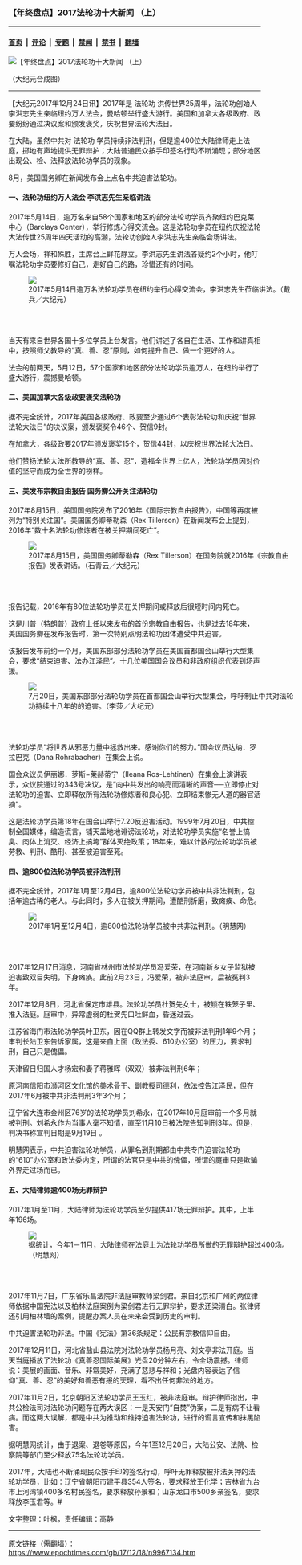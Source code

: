 ### 【年终盘点】2017法轮功十大新闻 （上）

---

#### [首页](../../../..?n9967134) &nbsp;|&nbsp; [评论](../../../../../epoch-comment?n9967134) &nbsp;|&nbsp; [专题](../../../../../epoch-special?n9967134) &nbsp;|&nbsp; [禁闻](../../../../../epoch-news?n9967134) &nbsp;|&nbsp; [禁书](../../../../../books?n9967134) &nbsp;|&nbsp; [翻墙](https://github.com/gfw-breaker/nogfw/blob/master/README.md?n9967134)


<div><img alt="【年终盘点】2017法轮功十大新闻 （上）" class="attachment-djy_600_400 size-djy_600_400 wp-post-image" src="https://i.epochtimes.com/assets/uploads/2017/12/20171225-600x400.jpg"/>
<div class="caption">
 <p>
  （大纪元合成图）
 </p>
</div></div><hr/><div class="post_content" id="artbody" itemprop="articleBody">
 <!-- article content begin -->
 <p>
  【大纪元2017年12月24日讯】2017年是
  <ok href="https://www.epochtimes.com/gb/tag/%E6%B3%95%E8%BD%AE%E5%8A%9F.html">
   法轮功
  </ok>
  洪传世界25周年，法轮功创始人李洪志先生亲临纽约万人法会，曼哈顿举行盛大游行。美国和加拿大各级政府、政要纷纷通过决议案和颁发褒奖，庆祝世界法轮大法日。
 </p>
 <p>
  在大陆，虽然中共对
  <ok href="https://www.epochtimes.com/gb/tag/%E6%B3%95%E8%BD%AE%E5%8A%9F.html">
   法轮功
  </ok>
  学员持续非法判刑，但是逾400位大陆律师走上法庭，掷地有声地提供无罪辩护；大陆普通民众按手印签名行动不断涌现；部分地区出现公、检、法释放法轮功学员的现象。
 </p>
 <p>
  8月，美国国务卿在新闻发布会上点名中共迫害法轮功。
 </p>
 <h4>
  一、法轮功纽约万人法会 李洪志先生亲临讲法
 </h4>
 <p>
  2017年5月14日，逾万名来自58个国家和地区的部分法轮功学员齐聚纽约巴克莱中心（Barclays Center），举行修炼心得交流会。这是法轮功学员在纽约庆祝法轮大法传世25周年四天活动的高潮，法轮功创始人李洪志先生亲临会场讲法。
 </p>
 <p>
  万人会场，祥和殊胜，主席台上鲜花静立。李洪志先生讲法答疑约2个小时，他叮嘱法轮功学员要修好自己，走好自己的路，珍惜还有的时间。
 </p>
 <figure class="wp-caption aligncenter" style="width: 533px">
  <ok href=" https://i.epochtimes.com/assets/uploads/2017/05/1705142214131973-600x400.jpg" target="_blank">
   <img class="size-large" src=" https://i.epochtimes.com/assets/uploads/2017/05/1705142214131973-600x400.jpg"/>
  </ok>
  <br/><figcaption class="wp-caption-text">
   2017年5月14日逾万名法轮功学员在纽约举行心得交流会，李洪志先生莅临讲法。（戴兵／大纪元）
  </figcaption><br/>
 </figure><br/>
 <p>
  当天有来自世界各国十多位学员上台发言。他们讲述了各自在生活、工作和讲真相中，按照师父教导的“真、善、忍”原则，如何提升自己、做一个更好的人。
 </p>
 <p>
  法会的前两天，5月12日，57个国家和地区部分法轮功学员逾万人，在纽约举行了盛大游行，震撼曼哈顿。
 </p>
 <h4>
  二、美国加拿大各级政要褒奖法轮功
 </h4>
 <p>
  据不完全统计，2017年美国各级政府、政要至少通过6个表彰法轮功和庆祝“世界法轮大法日”的决议案，颁发褒奖令46个、贺信9封。
 </p>
 <p>
  在加拿大，各级政要2017年颁发褒奖15个，贺信44封，以庆祝世界法轮大法日。
 </p>
 <p>
  他们赞扬法轮大法所教导的“真、善、忍”，造福全世界上亿人，法轮功学员因对价值的坚守而成为全世界的榜样。
 </p>
 <h4>
  三、美发布宗教自由报告 国务卿公开关注法轮功
 </h4>
 <p>
  2017年8月15日，美国国务院发布了2016年《国际宗教自由报告》，中国等再度被列为“特别关注国”。美国国务卿蒂勒森（Rex Tillerson）在新闻发布会上提到，2016年“数十名法轮功修炼者在被关押期间死亡”。
 </p>
 <figure class="wp-caption aligncenter" style="width: 533px">
  <ok href=" https://i.epochtimes.com/assets/uploads/2017/08/170815171456100699-600x400.jpg" target="_blank">
   <img class="size-large" src=" https://i.epochtimes.com/assets/uploads/2017/08/170815171456100699-600x400.jpg"/>
  </ok>
  <br/><figcaption class="wp-caption-text">
   2017年8月15日，美国国务卿蒂勒森（Rex Tillerson）在国务院就2016年《宗教自由报告》发表讲话。（石青云／大纪元）
  </figcaption><br/>
 </figure><br/>
 <p>
  报告记载，2016年有80位法轮功学员在关押期间或释放后很短时间内死亡。
 </p>
 <p>
  这是川普（特朗普）政府上任以来发布的首份宗教自由报告，也是过去18年来，美国国务卿在发布报告时，第一次特别点明法轮功团体遭受中共迫害。
 </p>
 <p>
  该报告发布前约一个月，美国东部部分法轮功学员在美国首都国会山举行大型集会，要求“结束迫害、法办江泽民”。十几位美国国会议员和非政府组织代表到场声援。
 </p>
 <figure class="wp-caption aligncenter" style="width: 533px">
  <ok href=" https://i.epochtimes.com/assets/uploads/2017/07/20170720-AM3A8838-600x400.jpg" target="_blank">
   <img class="size-large" src=" https://i.epochtimes.com/assets/uploads/2017/07/20170720-AM3A8838-600x400.jpg"/>
  </ok>
  <br/><figcaption class="wp-caption-text">
   7月20日，美国东部部分法轮功学员在首都国会山举行大型集会，呼吁制止中共对法轮功持续十八年的的迫害。（李莎／大纪元）
  </figcaption><br/>
 </figure><br/>
 <p>
  法轮功学员“将世界从邪恶力量中拯救出来。感谢你们的努力。”国会议员达纳．罗拉巴克（Dana Rohrabacher）在集会上说。
 </p>
 <p>
  国会众议员伊丽娜．萝斯−莱赫蒂宁（Ileana Ros-Lehtinen）在集会上演讲表示，众议院通过的343号决议，是“向中共发出的响亮而清晰的声音──立即停止对法轮功的迫害、立即释放所有法轮功修炼者和良心犯、立即结束惨无人道的器官活摘”。
 </p>
 <p>
  这是法轮功学员第18年在国会山举行7.20反迫害活动。1999年7月20日，中共控制全国媒体，编造谎言，铺天盖地地诽谤法轮功，对法轮功学员实施“名誉上搞臭、肉体上消灭、经济上搞垮”群体灭绝政策；18年来，难以计数的法轮功学员被劳教、判刑、酷刑、甚至被迫害至死。
 </p>
 <h4>
  四、逾800位法轮功学员被非法判刑
 </h4>
 <p>
  据不完全统计，2017年1月至12月4日，逾800位法轮功学员被中共非法判刑，包括年逾古稀的老人。与此同时，多人在被关押期间，遭酷刑折磨，致瘫痪、命危。
 </p>
 <figure class="wp-caption aligncenter" style="width: 533px">
  <ok href="https://i.epochtimes.com/assets/uploads/2017/11/ee-2-600x400.jpg" target="_blank">
   <img class="size-large" src="//i.epochtimes.com/assets/uploads/2017/11/ee-2-600x400.jpg"/>
  </ok>
  <br/><figcaption class="wp-caption-text">
   2017年1月至12月4日，逾800位法轮功学员被中共非法判刑。（明慧网）
  </figcaption><br/>
 </figure><br/>
 <p>
  2017年12月17日消息，河南省林州市法轮功学员冯爱荣，在河南新乡女子监狱被迫害致双目失明，下身瘫痪。此前2月23日，冯爱荣，被非法庭审，后被冤判3年。
 </p>
 <p>
  2017年12月8日，河北省保定市雄县。法轮功学员杜贺先女士，被锁在铁笼子里、推入法庭。庭审中，异常虚弱的杜贺先口吐鲜血，昏迷过去。
 </p>
 <p>
  江苏省海门市法轮功学员叶卫东，因在QQ群上转发文字而被非法判刑1年9个月；审判长陆卫东告诉家属，这是来自上面（政法委、610办公室）的压力，要求判刑，自己只是傀儡。
 </p>
 <p>
  天津留日归国人才杨宏和妻子蒋雅晖（双双）被非法判刑6年；
 </p>
 <p>
  原河南信阳市浉河区文化馆的美术骨干、副教授司德利，依法控告江泽民，但在2017年6月被中共非法判刑3年3个月；
 </p>
 <p>
  辽宁省大连市金州区76岁的法轮功学员刘希永，在2017年10月庭审前一个多月就被判刑。刘希永作为当事人毫不知情，直至11月10日被法院告知判刑3年。但是，判决书称宣判日期是9月19日 。
 </p>
 <p>
  明慧网表示，中共迫害法轮功学员，从罪名到刑期都由中共专门迫害法轮功的“610”办公室和政法委内定，所谓的法官只是中共的傀儡，所谓的庭审只是欺骗外界走过场而已。
 </p>
 <h4>
  五、大陆律师逾400场无罪辩护
 </h4>
 <p>
  2017年1月至11月，大陆律师为法轮功学员至少提供417场无罪辩护。其中，上半年196场。
 </p>
 <figure class="wp-caption aligncenter" style="width: 533px">
  <ok href="https://i.epochtimes.com/assets/uploads/2017/12/zz-560x400.jpg" target="_blank">
   <img class="size-large" src="//i.epochtimes.com/assets/uploads/2017/12/zz-560x400.jpg"/>
  </ok>
  <br/><figcaption class="wp-caption-text">
   据统计，今年1－11月，大陆律师在法庭上为法轮功学员所做的无罪辩护超过400场。（明慧网）
  </figcaption><br/>
 </figure><br/>
 <p>
  2017年11月7日，广东省乐昌法院非法庭审教师梁剑君。来自北京和广州的两位律师依据中国宪法以及柏林法庭案例为梁剑君进行无罪辩护，要求还梁清白。张律师还引用柏林墙的案例，提醒办案人员在未来会受到历史的审判。
 </p>
 <p>
  中共迫害法轮功非法。中国《宪法》第36条规定：公民有宗教信仰自由。
 </p>
 <p>
  2017年12月11日，河北省盐山县法院对法轮功学员杨月亮、刘文亭非法开庭。当天当庭播放了法轮功《真善忍国际美展》光盘20分钟左右，令全场震撼。律师说：美展的画面、音乐、非常美好，充满了慈悲与祥和；光盘内容表达了信仰“真、善、忍”的美好和善恶有报的天理，看不出任何非法的地方。
 </p>
 <p>
  2017年11月2日，北京朝阳区法轮功学员王玉红，被非法庭审。辩护律师指出，中共公检法司对法轮功问题存在两大误区：一是天安门“自焚”伪案，二是有病不让看病。而这两大误解，都是中共为推动和维持迫害法轮功，进行的谎言宣传和抹黑陷害。
 </p>
 <p>
  据明慧网统计，由于退案、退卷等原因，今年1至12月20日，大陆公安、法院、检察院等部门至少释放75名法轮功学员。
 </p>
 <p>
  2017年，大陆也不断涌现民众按手印的签名行动，呼吁无罪释放被非法关押的法轮功学员，比如：辽宁省朝阳市建平县354人签名，要求释放王化学；吉林省九台市上河湾镇400多名村民签名，要求释放孙景和；山东龙口市500乡亲签名，要求释放李玉君等。#
 </p>
 <p>
  文字整理：叶枫，责任编辑：高静
 </p>
 <!-- article content end -->
 <div id="below_article_ad">
 </div>
</div>


---

原文链接（需翻墙）：https://www.epochtimes.com/gb/17/12/18/n9967134.htm